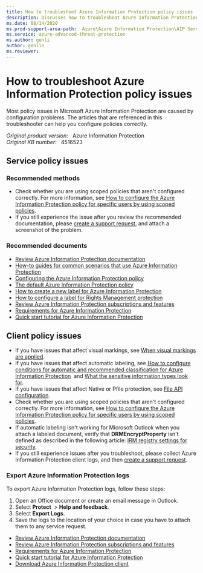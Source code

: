 ```yaml
---
title: How to troubleshoot Azure Information Protection policy issues
description: Discusses how to troubleshoot Azure Information Protection policy issues.
ms.date: 08/14/2020
ms.prod-support-area-path:  Azure\Azure Information Protection\AIP Service\Policy issues
ms.service: azure-advanced-threat-protection
ms.author: genli
author: genlin
ms.reviewer: 
---
```

# How to troubleshoot Azure Information Protection policy issues

Most policy issues in Microsoft Azure Information Protection are caused by configuration problems. The articles that are referenced in this troubleshooter can help you configure policies correctly.

_Original product version:_ &nbsp; Azure Information Protection  
_Original KB number:_ &nbsp; 4516523

## Service policy issues

### Recommended methods

- Check whether you are using scoped policies that aren't configured correctly. For more information, see [How to configure the Azure Information Protection policy for specific users by using scoped policies](https://docs.microsoft.com/azure/information-protection/configure-policy-scope).
- If you still experience the issue after you review the recommended documentation, please [create a support request](https://ms.portal.azure.com/#blade/Microsoft_Azure_Support/HelpAndSupportBlade/newsupportrequest), and attach a screenshot of the problem.

### Recommended documents

- [Review Azure Information Protection documentation](https://docs.microsoft.com/azure/information-protection/what-is-information-protection) 
- [How-to guides for common scenarios that use Azure Information Protection](https://docs.microsoft.com/azure/information-protection/how-to-guides) 
- [Configuring the Azure Information Protection policy](https://docs.microsoft.com/azure/information-protection/deploy-use/configure-policy) 
- [The default Azure Information Protection policy](https://docs.microsoft.com/azure/information-protection/deploy-use/configure-policy-default) 
- [How to create a new label for Azure Information Protection](https://docs.microsoft.com/azure/information-protection/deploy-use/configure-policy-new-label) 
- [How to configure a label for Rights Management protection](https://docs.microsoft.com/azure/information-protection/deploy-use/configure-policy-protection) 
- [Review Azure Information Protection subscriptions and features](https://azure.microsoft.com/pricing/details/information-protection) 
- [Requirements for Azure Information Protection](https://docs.microsoft.com/azure/information-protection/get-started/requirements) 
- [Quick start tutorial for Azure Information Protection](https://docs.microsoft.com/azure/information-protection/get-started/infoprotect-quick-start-tutorial) 

## Client policy issues

- If you have issues that affect visual markings, see [When visual markings are applied](https://docs.microsoft.com/azure/information-protection/configure-policy-markings#when-visual-markings-are-applied).
- If you have issues that affect automatic labeling, see [How to configure conditions for automatic and recommended classification for Azure Information Protection](https://docs.microsoft.com/azure/information-protection/configure-policy-classification)  and [What the sensitive information types look for](https://docs.microsoft.com/office365/securitycompliance/what-the-sensitive-information-types-look-for).
- If you have issues that affect Native or Pfile protection, see [File API configuration](https://docs.microsoft.com/azure/information-protection/develop/file-api-configuration).
- Check whether you are using scoped policies that aren't configured correctly. For more information, see [How to configure the Azure Information Protection policy for specific users by using scoped policies](https://docs.microsoft.com/azure/information-protection/configure-policy-scope).
- If automatic labeling isn't working for Microsoft Outlook when you attach a labeled document, verify that **DRMEncryptProperty** isn't defined as described in the following article: [IRM registry settings for security](https://docs.microsoft.com/deployoffice/security/protect-sensitive-messages-and-documents-by-using-irm-in-office#office-2016-irm-registry-key-options).
- If you still experience issues after you troubleshoot, please collect Azure Information Protection client logs, and then [create a support request](https://go.microsoft.com/fwlink/?linkid=2083458).

### Export Azure Information Protection logs

To export Azure Information Protection logs, follow these steps:

1. Open an Office document or create an email message in Outlook.
2. Select **Protect**  > **Help and feedback**.
3. Select **Export Logs**.
4. Save the logs to the location of your choice in case you have to attach them to any service request.

- [Review Azure Information Protection documentation](https://docs.microsoft.com/azure/information-protection/what-is-information-protection)
- [Review Azure Information Protection subscriptions and features](https://azure.microsoft.com/services/information-protection/)
- [Requirements for Azure Information Protection](https://docs.microsoft.com/azure/information-protection/get-started/requirements)
- [Quick start tutorial for Azure Information Protection](https://docs.microsoft.com/azure/information-protection/get-started/infoprotect-quick-start-tutorial)
- [Download Azure Information Protection client](https://www.microsoft.com/download/details.aspx?id=53018)
